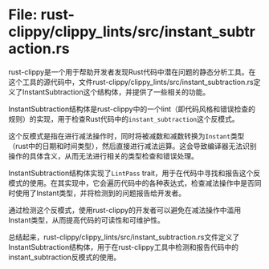 # File: rust-clippy/clippy_lints/src/instant_subtraction.rs

rust-clippy是一个用于帮助开发者发现Rust代码中潜在问题的静态分析工具。在这个工具的源代码中，文件rust-clippy/clippy_lints/src/instant_subtraction.rs定义了InstantSubtraction这个结构体，并提供了一些相关的功能。

InstantSubtraction结构体是rust-clippy中的一个lint（即代码风格和错误检查的规则）的实现，用于检查Rust代码中的`instant_subtraction`这个反模式。

这个反模式是指在进行减法操作时，同时将被减数和减数转换为`Instant`类型（rust中的日期和时间类型），然后直接进行减法运算。这会导致编译器无法识别操作的具体含义，从而无法进行相关的类型检查和错误处理。

InstantSubtraction结构体实现了`LintPass` trait，用于在代码中寻找和报告这个反模式的使用。在其实现中，它会遍历代码中的各种表达式，检查减法操作中是否同时使用了Instant类型，并将检测到的问题报告给开发者。

通过检测这个反模式，使用rust-clippy的开发者可以避免在减法操作中滥用Instant类型，从而提高代码的可读性和可维护性。

总结起来，rust-clippy/clippy_lints/src/instant_subtraction.rs文件定义了InstantSubtraction结构体，用于在rust-clippy工具中检测和报告代码中的instant_subtraction反模式的使用。


